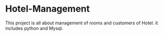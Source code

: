 # Hotel-Management
This project is all about management of rooms and customers of Hotel.
it includes python and Mysql.
